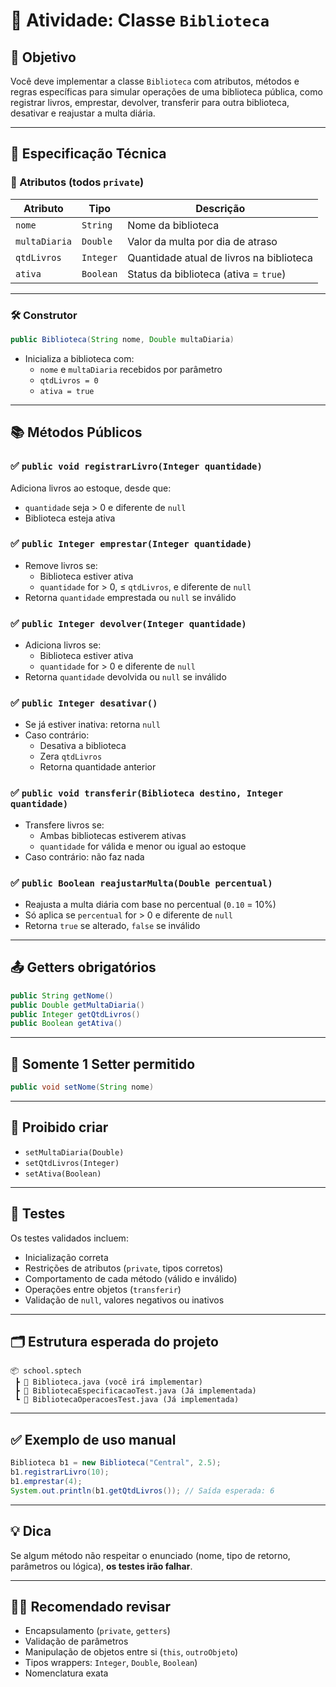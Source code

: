# 📘 Atividade: Classe `Biblioteca`

## 🎯 Objetivo



Você deve implementar a classe `Biblioteca` com atributos, métodos e regras específicas para simular operações de uma biblioteca pública, como registrar livros, emprestar, devolver, transferir para outra biblioteca, desativar e reajustar a multa diária.

---

## 🧩 Especificação Técnica

### 🔑 Atributos (todos `private`)

| Atributo      | Tipo     | Descrição                                            |
|---------------|----------|-------------------------------------------------------|
| `nome`        | `String` | Nome da biblioteca                                   |
| `multaDiaria` | `Double` | Valor da multa por dia de atraso                     |
| `qtdLivros`   | `Integer`| Quantidade atual de livros na biblioteca             |
| `ativa`       | `Boolean`| Status da biblioteca (ativa = `true`)                |

---

### 🛠️ Construtor

```java
public Biblioteca(String nome, Double multaDiaria)
```

- Inicializa a biblioteca com:
  - `nome` e `multaDiaria` recebidos por parâmetro
  - `qtdLivros = 0`
  - `ativa = true`

---

## 📚 Métodos Públicos

### ✅ `public void registrarLivro(Integer quantidade)`
Adiciona livros ao estoque, desde que:
- `quantidade` seja > 0 e diferente de `null`
- Biblioteca esteja ativa

### ✅ `public Integer emprestar(Integer quantidade)`
- Remove livros se:
  - Biblioteca estiver ativa
  - `quantidade` for > 0, ≤ `qtdLivros`, e diferente de `null`
- Retorna `quantidade` emprestada ou `null` se inválido

### ✅ `public Integer devolver(Integer quantidade)`
- Adiciona livros se:
  - Biblioteca estiver ativa
  - `quantidade` for > 0 e diferente de `null`
- Retorna `quantidade` devolvida ou `null` se inválido

### ✅ `public Integer desativar()`
- Se já estiver inativa: retorna `null`
- Caso contrário:
  - Desativa a biblioteca
  - Zera `qtdLivros`
  - Retorna quantidade anterior

### ✅ `public void transferir(Biblioteca destino, Integer quantidade)`
- Transfere livros se:
  - Ambas bibliotecas estiverem ativas
  - `quantidade` for válida e menor ou igual ao estoque
- Caso contrário: não faz nada

### ✅ `public Boolean reajustarMulta(Double percentual)`
- Reajusta a multa diária com base no percentual (`0.10` = 10%)
- Só aplica se `percentual` for > 0 e diferente de `null`
- Retorna `true` se alterado, `false` se inválido

---

## 📤 Getters obrigatórios

```java
public String getNome()
public Double getMultaDiaria()
public Integer getQtdLivros()
public Boolean getAtiva()
```

---

## 🛑 Somente 1 Setter permitido

```java
public void setNome(String nome)
```

---

## 🚫 Proibido criar

- `setMultaDiaria(Double)`
- `setQtdLivros(Integer)`
- `setAtiva(Boolean)`

---

## 🧪 Testes

Os testes validados incluem:

- Inicialização correta
- Restrições de atributos (`private`, tipos corretos)
- Comportamento de cada método (válido e inválido)
- Operações entre objetos (`transferir`)
- Validação de `null`, valores negativos ou inativos

---

## 🗂️ Estrutura esperada do projeto

```
📦 school.sptech
 ┣ 📄 Biblioteca.java (você irá implementar)
 ┣ 📄 BibliotecaEspecificacaoTest.java (Já implementada)
 ┗ 📄 BibliotecaOperacoesTest.java (Já implementada)
```

---

## ✅ Exemplo de uso manual

```java
Biblioteca b1 = new Biblioteca("Central", 2.5);
b1.registrarLivro(10);
b1.emprestar(4);
System.out.println(b1.getQtdLivros()); // Saída esperada: 6
```

---

## 💡 Dica

Se algum método não respeitar o enunciado (nome, tipo de retorno, parâmetros ou lógica), **os testes irão falhar**.

---

## 👨‍🏫 Recomendado revisar

- Encapsulamento (`private`, `getters`)
- Validação de parâmetros
- Manipulação de objetos entre si (`this`, `outroObjeto`)
- Tipos wrappers: `Integer`, `Double`, `Boolean`)
- Nomenclatura exata
